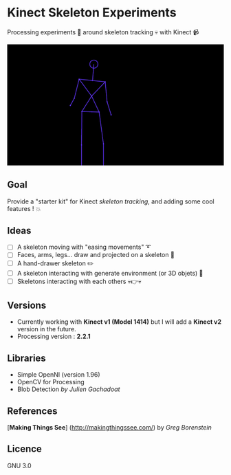 # Kinect Skeleton Experiments
Processing experiments 💭 around skeleton tracking 💀 with Kinect 📹

![Dancing Skeleton](/data/skeleton_v1.gif)

## Goal
Provide a "starter kit" for Kinect *skeleton tracking*, and adding some cool features ! 💥

## Ideas
- [ ] A skeleton moving with "easing movements" ➰
- [ ] Faces, arms, legs... draw and projected on a skeleton 👹
- [ ] A hand-drawer skeleton ✏️
- [ ] A skeleton interacting with generate environment (or 3D objets) 🙌
- [ ] Skeletons interacting with each others 💀👉💀

## Versions
- Currently working with **Kinect v1 (Model 1414)** but I will add a **Kinect v2** version in the future.
- Processing version : **2.2.1**

## Libraries
- Simple OpenNI (version 1.96)
- OpenCV for Processing
- Blob Detection *by Julien Gachadoat*

## References
[**Making Things See**] (http://makingthingssee.com/) by *Greg Borenstein* 

## Licence
GNU 3.0
